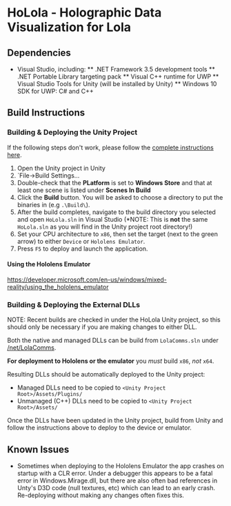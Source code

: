 # HoLola - Holographic Data Visualization for Lola

## Dependencies

* Visual Studio, including:
** .NET Framework 3.5 development tools
** .NET Portable Library targeting pack
** Visual C++ runtime for UWP
** Visual Studio Tools for Unity (will be installed by Unity)
** Windows 10 SDK for UWP: C# and C++

## Build Instructions

### Building & Deploying the Unity Project

If the following steps don't work, please follow the [complete instructions here](https://developer.microsoft.com/en-us/windows/mixed-reality/exporting_and_building_a_unity_visual_studio_solution).

1. Open the Unity project in Unity
2. `File->Build Settings...
3. Double-check that the **PLatform** is set to **Windows Store** and that at least one scene is listed under **Scenes In Build**
4. Click the **Build** button. You will be asked to choose a directory to put the binaries in (e.g `.\Build\`).
5. After the build completes, navigate to the build directory you selected and open `HoLola.sln` in Visual Studio (*NOTE: This is **not** the same `HoLola.sln` as you will find in the Unity project root directory!)
6. Set your CPU architecture to `x86`, then set the target (next to the green arrow) to either `Device` or `Hololens Emulator`.
7. Press `F5` to deploy and launch the application.

#### Using the Hololens Emulator

https://developer.microsoft.com/en-us/windows/mixed-reality/using_the_hololens_emulator

### Building & Deploying the External DLLs

NOTE: Recent builds are checked in under the HoLola Unity project, so this should only be necessary if you are making changes to either DLL.

Both the native and managed DLLs can be build from `LolaComms.sln` under [/net/LolaComms](./net/LolaComms).

**For deployment to Hololens or the emulator** you *must* build `x86`, *not* `x64`.

Resulting DLLs should be automatically deployed to the Unity project:

* Managed DLLs need to be copied to `<Unity Project Root>/Assets/Plugins/`
* Unmanaged (C++) DLLs need to be copied to `<Unity Project Root>/Assets/`

Once the DLLs have been updated in the Unity project, build from Unity and follow the instructions above to deploy to the device or emulator.

## Known Issues

* Sometimes when deploying to the Hololens Emulator the app crashes on startup with a CLR error. Under a debugger this appears to be a fatal error in Windows.Mirage.dll, but there are also often bad references in Unty's D3D code (null textures, etc) which can lead to an early crash. Re-deploying without making any changes often fixes this.